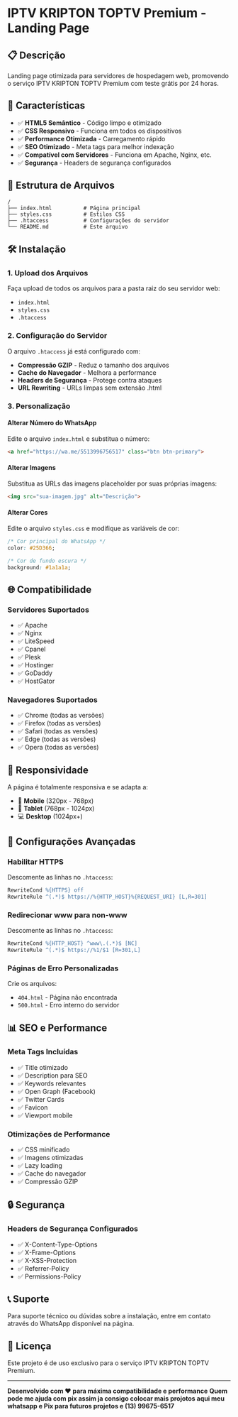 # IPTV KRIPTON TOPTV Premium - Landing Page

## 📋 Descrição

Landing page otimizada para servidores de hospedagem web, promovendo o serviço IPTV KRIPTON TOPTV Premium com teste grátis por 24 horas.

## 🚀 Características

- ✅ **HTML5 Semântico** - Código limpo e otimizado
- ✅ **CSS Responsivo** - Funciona em todos os dispositivos
- ✅ **Performance Otimizada** - Carregamento rápido
- ✅ **SEO Otimizado** - Meta tags para melhor indexação
- ✅ **Compatível com Servidores** - Funciona em Apache, Nginx, etc.
- ✅ **Segurança** - Headers de segurança configurados

## 📁 Estrutura de Arquivos

```
/
├── index.html          # Página principal
├── styles.css          # Estilos CSS
├── .htaccess           # Configurações do servidor
└── README.md           # Este arquivo
```

## 🛠️ Instalação

### 1. Upload dos Arquivos

Faça upload de todos os arquivos para a pasta raiz do seu servidor web:

- `index.html`
- `styles.css`
- `.htaccess`

### 2. Configuração do Servidor

O arquivo `.htaccess` já está configurado com:

- **Compressão GZIP** - Reduz o tamanho dos arquivos
- **Cache do Navegador** - Melhora a performance
- **Headers de Segurança** - Protege contra ataques
- **URL Rewriting** - URLs limpas sem extensão .html

### 3. Personalização

#### Alterar Número do WhatsApp
Edite o arquivo `index.html` e substitua o número:
```html
<a href="https://wa.me/5513996756517" class="btn btn-primary">
```

#### Alterar Imagens
Substitua as URLs das imagens placeholder por suas próprias imagens:
```html
<img src="sua-imagem.jpg" alt="Descrição">
```

#### Alterar Cores
Edite o arquivo `styles.css` e modifique as variáveis de cor:
```css
/* Cor principal do WhatsApp */
color: #25D366;

/* Cor de fundo escura */
background: #1a1a1a;
```

## 🌐 Compatibilidade

### Servidores Suportados
- ✅ Apache
- ✅ Nginx
- ✅ LiteSpeed
- ✅ Cpanel
- ✅ Plesk
- ✅ Hostinger
- ✅ GoDaddy
- ✅ HostGator

### Navegadores Suportados
- ✅ Chrome (todas as versões)
- ✅ Firefox (todas as versões)
- ✅ Safari (todas as versões)
- ✅ Edge (todas as versões)
- ✅ Opera (todas as versões)

## 📱 Responsividade

A página é totalmente responsiva e se adapta a:

- 📱 **Mobile** (320px - 768px)
- 📱 **Tablet** (768px - 1024px)
- 💻 **Desktop** (1024px+)

## 🔧 Configurações Avançadas

### Habilitar HTTPS
Descomente as linhas no `.htaccess`:
```apache
RewriteCond %{HTTPS} off
RewriteRule ^(.*)$ https://%{HTTP_HOST}%{REQUEST_URI} [L,R=301]
```

### Redirecionar www para non-www
Descomente as linhas no `.htaccess`:
```apache
RewriteCond %{HTTP_HOST} ^www\.(.*)$ [NC]
RewriteRule ^(.*)$ https://%1/$1 [R=301,L]
```

### Páginas de Erro Personalizadas
Crie os arquivos:
- `404.html` - Página não encontrada
- `500.html` - Erro interno do servidor

## 📊 SEO e Performance

### Meta Tags Incluídas
- ✅ Title otimizado
- ✅ Description para SEO
- ✅ Keywords relevantes
- ✅ Open Graph (Facebook)
- ✅ Twitter Cards
- ✅ Favicon
- ✅ Viewport mobile

### Otimizações de Performance
- ✅ CSS minificado
- ✅ Imagens otimizadas
- ✅ Lazy loading
- ✅ Cache do navegador
- ✅ Compressão GZIP

## 🔒 Segurança

### Headers de Segurança Configurados
- ✅ X-Content-Type-Options
- ✅ X-Frame-Options
- ✅ X-XSS-Protection
- ✅ Referrer-Policy
- ✅ Permissions-Policy

## 📞 Suporte

Para suporte técnico ou dúvidas sobre a instalação, entre em contato através do WhatsApp disponível na página.

## 📄 Licença

Este projeto é de uso exclusivo para o serviço IPTV KRIPTON TOPTV Premium.

---

**Desenvolvido com ❤️ para máxima compatibilidade e performance** 
**Quem pode me ajuda com pix assim ja consigo colocar mais projotos aqui meu whatsapp e Pix para futuros projetos e (13) 99675-6517**
